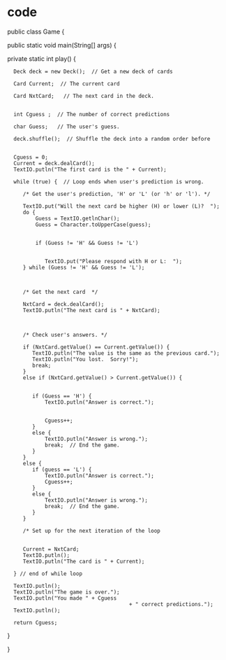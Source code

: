 code
====
public class Game {


   public static void main(String[] args) {
   
  
   
   private static int play() {
   
      Deck deck = new Deck();  // Get a new deck of cards
      
      Card Current;  // The current card

      Card NxtCard;   // The next card in the deck.  
                      

      int Cguess ;  // The number of correct predictions 

      char Guess;   // The user's guess.  
      
      deck.shuffle();  // Shuffle the deck into a random order before
                      

      Cguess = 0;
      Current = deck.dealCard();
      TextIO.putln("The first card is the " + Current);
      
      while (true) {  // Loop ends when user's prediction is wrong.
         
         /* Get the user's prediction, 'H' or 'L' (or 'h' or 'l'). */
         
         TextIO.put("Will the next card be higher (H) or lower (L)?  ");
         do {
             Guess = TextIO.getlnChar();
             Guess = Character.toUpperCase(guess);


             if (Guess != 'H' && Guess != 'L') 


                TextIO.put("Please respond with H or L:  ");
         } while (Guess != 'H' && Guess != 'L');


         
         /* Get the next card  */
         
         NxtCard = deck.dealCard();
         TextIO.putln("The next card is " + NxtCard);


         
         /* Check user's answers. */
         
         if (NxtCard.getValue() == Current.getValue()) {
            TextIO.putln("The value is the same as the previous card.");
            TextIO.putln("You lost.  Sorry!");
            break;  
         }
         else if (NxtCard.getValue() > Current.getValue()) {


            if (Guess == 'H') {
                TextIO.putln("Answer is correct.");


                Cguess++;
            }
            else {
                TextIO.putln("Answer is wrong.");
                break;  // End the game.
            }
         }
         else {  
            if (guess == 'L') {
                TextIO.putln("Answer is correct.");
                Cguess++;
            }
            else {
                TextIO.putln("Answer is wrong.");
                break;  // End the game.
            }
         }
         
         /* Set up for the next iteration of the loop
            
         
         Current = NxtCard;
         TextIO.putln();
         TextIO.putln("The card is " + Current);
         
      } // end of while loop
      
      TextIO.putln();
      TextIO.putln("The game is over.");
      TextIO.putln("You made " + Cguess 
                                           + " correct predictions.");
      TextIO.putln();
      
      return Cguess;
      
   }  
   

} 
